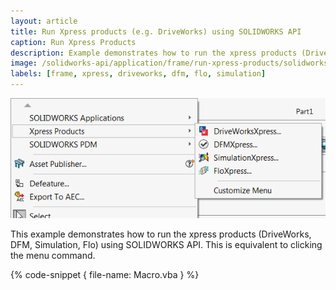 ```yaml
---
layout: article
title: Run Xpress products (e.g. DriveWorks) using SOLIDWORKS API
caption: Run Xpress Products
description: Example demonstrates how to run the xpress products (DriveWorks, DFM, Simulation, Flo)
image: /solidworks-api/application/frame/run-xpress-products/solidworks-xpress-products.png
labels: [frame, xpress, driveworks, dfm, flo, simulation]
---
```

![Menu for Xpress products](solidworks-xpress-products.png)

This example demonstrates how to run the xpress products (DriveWorks, DFM, Simulation, Flo) using SOLIDWORKS API. This is equivalent to clicking the menu command.

{% code-snippet { file-name: Macro.vba } %}
